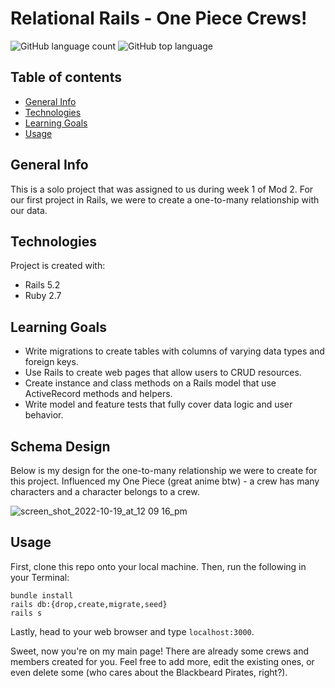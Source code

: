 # Relational Rails - One Piece Crews!

![GitHub language count](https://img.shields.io/github/languages/count/naomiyocum/op_crews)
![GitHub top language](https://img.shields.io/github/languages/top/naomiyocum/op_crews?color=yellow)

## Table of contents
* [General Info](#general-info)
* [Technologies](#technologies)
* [Learning Goals](#learning-goals)
* [Usage](#usage)

## General Info
This is a solo project that was assigned to us during week 1 of Mod 2. For our first project in Rails, we were to create a one-to-many relationship with our data.

## Technologies
Project is created with:
* Rails 5.2
* Ruby 2.7

## Learning Goals
* Write migrations to create tables with columns of varying data types and foreign keys.
* Use Rails to create web pages that allow users to CRUD resources.
* Create instance and class methods on a Rails model that use ActiveRecord methods and helpers.
* Write model and feature tests that fully cover data logic and user behavior.

## Schema Design
Below is my design for the one-to-many relationship we were to create for this project. 
Influenced my One Piece (great anime btw) - a crew has many characters and a character belongs to a crew.

![screen_shot_2022-10-19_at_12 09 16_pm](https://user-images.githubusercontent.com/102825498/196771136-2f9e938b-acc6-4d7f-aa30-2a74d478873b.png)

## Usage

First, clone this repo onto your local machine.
Then, run the following in your Terminal:

```
bundle install
rails db:{drop,create,migrate,seed}
rails s
```
Lastly, head to your web browser and type `localhost:3000`.

Sweet, now you're on my main page! There are already some crews and members created for you. Feel free to add more, edit the existing ones, or even delete some (who cares about the Blackbeard Pirates, right?).
